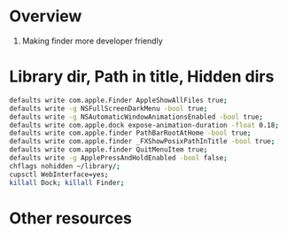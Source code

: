 # Overview
1. Making finder more developer friendly


# Library dir, Path in title, Hidden dirs

```sh
defaults write com.apple.Finder AppleShowAllFiles true;
defaults write -g NSFullScreenDarkMenu -bool true;
defaults write -g NSAutomaticWindowAnimationsEnabled -bool true;
defaults write com.apple.dock expose-animation-duration -float 0.18;
defaults write com.apple.finder PathBarRootAtHome -bool true;
defaults write com.apple.finder _FXShowPosixPathInTitle -bool true;
defaults write com.apple.finder QuitMenuItem true;
defaults write -g ApplePressAndHoldEnabled -bool false;
chflags nohidden ~/library/;
cupsctl WebInterface=yes;
killall Dock; killall Finder;
```

# Other resources


